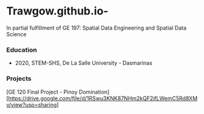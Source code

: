 # Trawgow.github.io-
In partial fulfillment of
GE 197: Spatial Data Engineering and Spatial Data Science

### Education
- 2020, STEM-SHS, De La Salle University - Dasmarinas

### Projects
[GE 120 Final Project - Pinoy Domination][https://drive.google.com/file/d/1RSwu3KNK87NHm2kQF2ifLWemC5Rd8XMv/view?usp=sharing]
